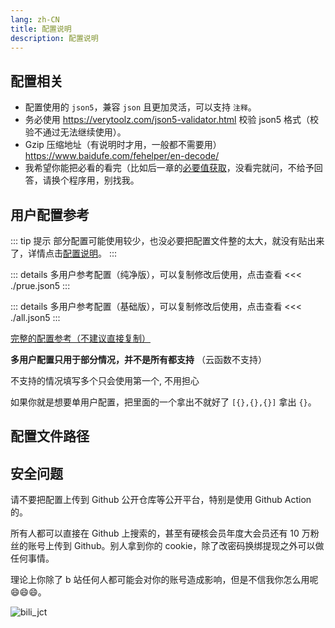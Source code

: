 ```yaml
---
lang: zh-CN
title: 配置说明
description: 配置说明
---
```


## 配置相关

- 配置使用的 `json5`，兼容 `json` 且更加灵活，可以支持 `注释`。
- 务必使用 <https://verytoolz.com/json5-validator.html> 校验 json5 格式（校验不通过无法继续使用）。
- Gzip 压缩地址（有说明时才用，一般都不需要用）<https://www.baidufe.com/fehelper/en-decode/>
- 我希望你能把必看的看完（比如后一章的[必要值获取](./get_value.md)，没看完就问，不给予回答，请换个程序用，别找我。

## 用户配置参考

::: tip 提示
部分配置可能使用较少，也没必要把配置文件整的太大，就没有贴出来了，详情点击[配置说明](./account.md)。
:::

::: details 多用户参考配置（纯净版），可以复制修改后使用，点击查看
<<< ./prue.json5
:::

::: details 多用户参考配置（基础版），可以复制修改后使用，点击查看
<<< ./all.json5
:::

[完整的配置参考（不建议直接复制）](./account.md#完整配置参考)

**多用户配置只用于部分情况，并不是所有都支持** （云函数不支持）

不支持的情况填写多个只会使用第一个, 不用担心

如果你就是想要单用户配置，把里面的一个拿出不就好了 `[{},{},{}]` 拿出 `{}`。

## 配置文件路径

<ConfigPath />

## 安全问题

请不要把配置上传到 Github 公开仓库等公开平台，特别是使用 Github Action 的。

所有人都可以直接在 Github 上搜索的，甚至有硬核会员年度大会员还有 10 万粉丝的账号上传到 Github。别人拿到你的 cookie，除了改密码换绑提现之外可以做任何事情。

理论上你除了 b 站任何人都可能会对你的账号造成影响，但是不信我你怎么用呢 😄😄😄。

![bili_jct](/images/bili_jct.png)
